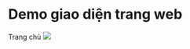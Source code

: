 <h1>Demo giao diện trang web</h1>
Trang chủ
<img src="https://lh3.googleusercontent.com/htIqN1TdLtqJ6OVWYhjqhzVF6HBQQm-ERpEuEvNc_E5Vm4VJhQnQvVbBA9aLTE2w8vWuUnY904Muu0drduhEB39R1DYDsrNKVnMLzue8R4iYfXuEr0MhuqDmf3SDhsKSasl--ZCWwOWjt9-e1Jz4KZr08SSga83LHDMhxMLVNQ_0nkO70D43lxmZTnKCaPvt8KxirLV86TWgO2I3pUJvswcl4cXI1A4wuiVKaHJQwKr1hyRvT1RbaiaDGV5_gsh2o0ZRcdNiEc8pxlBnrqAB9Dn2ACtrHhznw6NbVwEsCrHM-NFLx23hvmVIbZ6QA8JBgm_LeUrZ8jWuX_Pza8S_lQOwmtTC7BN-b5XR9mleo69tAjBRSIYdYZ5jTIHqLp2JSP_pPEGHD4XGUeXp4sbCo9AwPWmhUlpxbGRuRrW-QbtgqI5LxuDxLy3qtoXtuXX-9hFHNo2l9bxKb5-JLkNDjgRP1FCICRMYnOrVsjJNpNCYT6KluB51L3o9BKRirg08c2XMBSm3N9h9J2B8044aC7SZyNGax6c9L3Xoo5nN0CYVTE6lLIOvRCO6Tlx36M2mU6Jwkww6E0B7FeSJAknAYTX3qfCm3bFMi0WkTEw_A8Pv8nYgL7Vngju0lDrAaJPNIG4NbM4jXSnaY8TkpaCk8IERvNkKmHTM2PpxXOr0CkEIuiFXWy5GBgLDJG8=w1366-h625-no?authuser=0"/>
